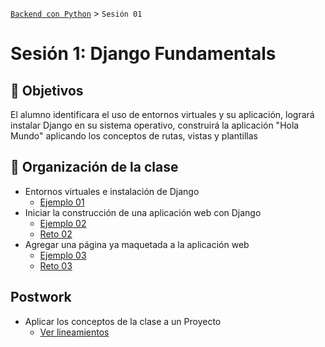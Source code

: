 [`Backend con Python`](../Readme.md) > `Sesión 01`

# Sesión 1: Django Fundamentals

## :dart: Objetivos

El alumno identificara el uso de entornos virtuales y su aplicación, logrará instalar Django en su sistema operativo, construirá la aplicación "Hola Mundo" aplicando los conceptos de rutas, vistas y plantillas

## 📂 Organización de la clase

 - Entornos virtuales e instalación de Django
     - [Ejemplo 01](Ejemplo-01)
 - Iniciar la construcción de una aplicación web con Django
     - [Ejemplo 02](Ejemplo-02)
     - [Reto 02](Reto-02)
 - Agregar una página ya maquetada a la aplicación web
     - [Ejemplo 03](Ejemplo-03)
     - [Reto 03](Reto-03)

## Postwork
 - Aplicar los conceptos de la clase a un Proyecto
     - [Ver lineamientos](Postwork)
